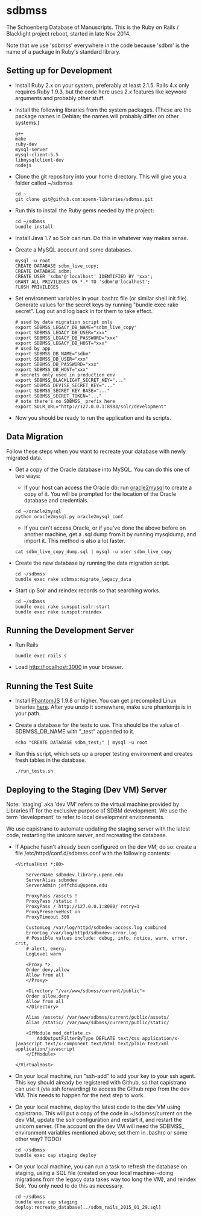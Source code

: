 
sdbmss
======

The Schoenberg Database of Manuscripts. This is the Ruby on Rails /
Blacklight project reboot, started in late Nov 2014.

Note that we use 'sdbmss' everywhere in the code because 'sdbm' is the
name of a package in Ruby's standard library.

Setting up for Development
--------------------------

* Install Ruby 2.x on your system, preferably at least 2.1.5. Rails
  4.x only requires Ruby 1.9.3, but the code here uses 2.x features
  like keyword arguments and probably other stuff.

* Install the following libraries from the system packages. (These are
  the package names in Debian; the names will probably differ on other
  systems.)
  
  ```
  g++
  make
  ruby-dev
  mysql-server
  mysql-client-5.5
  libmysqlclient-dev
  nodejs
  ```
  
* Clone the git repository into your home directory. This will give
  you a folder called ~/sdbmss

  ```
  cd ~
  git clone git@github.com:upenn-libraries/sdbmss.git
  ```

* Run this to install the Ruby gems needed by the project:

  ```
  cd ~/sdbmss
  bundle install
  ```

* Install Java 1.7 so Solr can run. Do this in whatever way makes
  sense.

* Create a MySQL account and some databases.

  ```
  mysql -u root
  CREATE DATABASE sdbm_live_copy;
  CREATE DATABASE sdbm;
  CREATE USER 'sdbm'@'localhost' IDENTIFIED BY 'xxx';
  GRANT ALL PRIVILEGES ON *.* TO 'sdbm'@'localhost';
  FLUSH PRIVILEGES
  ```

* Set environment variables in your .bashrc file (or similar shell
  init file). Generate values for the secret keys by running "bundle
  exec rake secret". Log out and log back in for them to take effect.

  ```
  # used by data migration script only
  export SDBMSS_LEGACY_DB_NAME="sdbm_live_copy"
  export SDBMSS_LEGACY_DB_USER="xxx"
  export SDBMSS_LEGACY_DB_PASSWORD="xxx"
  export SDBMSS_LEGACY_DB_HOST="xxx"
  # used by app
  export SDBMSS_DB_NAME="sdbm"
  export SDBMSS_DB_USER="xxx"
  export SDBMSS_DB_PASSWORD="xxx"
  export SDBMSS_DB_HOST="xxx"
  # secrets only used in production env
  export SDBMSS_BLACKLIGHT_SECRET_KEY="..."
  export SDBMSS_DEVISE_SECRET_KEY="..."
  export SDBMSS_SECRET_KEY_BASE="..."
  export SDBMSS_SECRET_TOKEN="..."
  # note there's no SDBMSS_ prefix here
  export SOLR_URL="http://127.0.0.1:8983/solr/development"
  ```

* Now you should be ready to run the application and its scripts.

Data Migration
--------------

Follow these steps when you want to recreate your database with newly
migrated data.

* Get a copy of the Oracle database into MySQL. You can do this one of
  two ways:

    * If your host can access the Oracle db: run [oracle2mysql](https://github.com/codeforkjeff/oracle2mysql)
    to create a copy of it. You will be prompted for the location of
    the Oracle database and credentials.

    ```
    cd ~/oracle2mysql
    python oracle2mysql.py oracle2mysql_conf
    ```

    * If you can't access Oracle, or if you've done the above before
    on another machine, get a .sql dump from it by running mysqldump,
    and import it. This method is also a lot faster.
  
    ```
    cat sdbm_live_copy_dump.sql | mysql -u user sdbm_live_copy
    ```

* Create the new database by running the data migration script.

  ```
  cd ~/sdbmss
  bundle exec rake sdbmss:migrate_legacy_data
  ```

* Start up Solr and reindex records so that searching works.

  ```
  cd ~/sdbmss
  bundle exec rake sunspot:solr:start
  bundle exec rake sunspot:reindex
  ```

Running the Development Server
------------------------------

* Run Rails

  ```
  bundle exec rails s
  ```

* Load <http://localhost:3000> in your browser.

Running the Test Suite
----------------------

* Install [PhantomJS](http://phantomjs.org/) 1.9.8 or higher. You can
  get precompiled Linux binaries
  [here](https://bitbucket.org/ariya/phantomjs/downloads/). After you
  unzip it somewhere, make sure phantomjs is in your path.

* Create a database for the tests to use. This should be the value of
  SDBMSS_DB_NAME with "_test" appended to it.

  ```
  echo "CREATE DATABASE sdbm_test;" | mysql -u root
  ```

* Run this script, which sets up a proper testing environment and
  creates fresh tables in the database.

  ```
  ./run_tests.sh
  ```

Deploying to the Staging (Dev VM) Server
----------------------------------------

Note: 'staging' aka 'dev VM' refers to the virtual machine provided by
Libraries IT for the exclusive purpose of SDBM development. We use the
term 'development' to refer to local development environments.

We use capistrano to automate updating the staging server with the
latest code, restarting the unicorn server, and recreating the
database.

* If Apache hasn't already been configured on the dev VM, do so:
  create a file /etc/httpd/conf.d/sdbmss.conf with the following
  contents:

  ```
  <VirtualHost *:80>

      ServerName sdbmdev.library.upenn.edu
      ServerAlias sdbmdev
      ServerAdmin jeffchiu@upenn.edu

      ProxyPass /assets !
      ProxyPass /static !
      ProxyPass / http://127.0.0.1:8080/ retry=1
      ProxyPreserveHost on
      ProxyTimeout 300

      CustomLog /var/log/httpd/sdbmdev-access.log combined
      ErrorLog /var/log/httpd/sdbmdev-error.log
      # Possible values include: debug, info, notice, warn, error, crit,
      # alert, emerg.
      LogLevel warn

      <Proxy *>
      Order deny,allow
      Allow from all
      </Proxy> 

      <Directory "/var/www/sdbmss/current/public">
      Order allow,deny
      Allow from all
      </Directory>

      Alias /assets/ /var/www/sdbmss/current/public/assets/
      Alias /static/ /var/www/sdbmss/current/public/static/

      <IfModule mod_deflate.c>
          AddOutputFilterByType DEFLATE text/css application/x-javascript text/x-component text/html text/plain text/xml application/javascript
      </IfModule>

  </VirtualHost>
  ```

* On your local machine, run "ssh-add" to add your key to your ssh
  agent. This key should already be registered with Github, so that
  capistrano can use it (via ssh forwarding) to access the Github repo
  from the dev VM. This needs to happen for the next step to work.

* On your local machine, deploy the latest code to the dev VM using
  capistrano. This will put a copy of the code in ~/sdbmss/current on
  the dev VM, update the solr configuration and restart it, and
  restart the unicorn server. (The account on the dev VM will need the
  SDBMSS_ environment variables mentioned above; set them in .bashrc
  or some other way? TODO)

  ```
  cd ~/sdbmss
  bundle exec cap staging deploy
  ```

* On your local machine, you can run a task to refresh the database on
  staging, using a SQL file (created on your local machine--doing
  migrations from the legacy data takes way too long the VM), and
  reindex Solr. You only need to do this as necessary.

  ```
  cd ~/sdbmss
  bundle exec cap staging deploy:recreate_database[../sdbm_rails_2015_01_29.sql]
  ```

